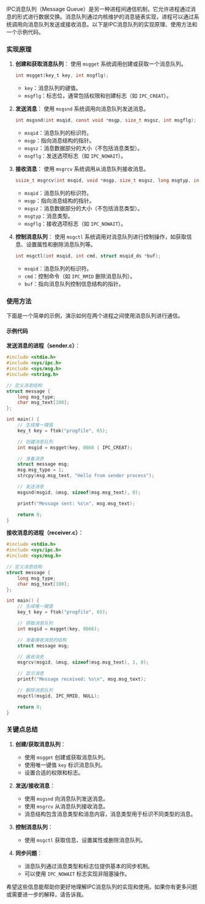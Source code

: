 IPC消息队列（Message Queue）是另一种进程间通信机制，它允许进程通过消息的形式进行数据交换。消息队列通过内核维护的消息链表实现，进程可以通过系统调用向消息队列发送或接收消息。以下是IPC消息队列的实现原理、使用方法和一个示例代码。

### 实现原理

1. **创建和获取消息队列**：
   使用 `msgget` 系统调用创建或获取一个消息队列。

   ```c
   int msgget(key_t key, int msgflg);
   ```

    - `key`：消息队列的键值。
    - `msgflg`：标志位，通常包括权限和创建标志（如 `IPC_CREAT`）。

2. **发送消息**：
   使用 `msgsnd` 系统调用向消息队列发送消息。

   ```c
   int msgsnd(int msqid, const void *msgp, size_t msgsz, int msgflg);
   ```

    - `msqid`：消息队列的标识符。
    - `msgp`：指向消息结构的指针。
    - `msgsz`：消息数据部分的大小（不包括消息类型）。
    - `msgflg`：发送选项标志（如 `IPC_NOWAIT`）。

3. **接收消息**：
   使用 `msgrcv` 系统调用从消息队列接收消息。

   ```c
   ssize_t msgrcv(int msqid, void *msgp, size_t msgsz, long msgtyp, int msgflg);
   ```

    - `msqid`：消息队列的标识符。
    - `msgp`：指向消息结构的指针。
    - `msgsz`：消息数据部分的大小（不包括消息类型）。
    - `msgtyp`：消息类型。
    - `msgflg`：接收选项标志（如 `IPC_NOWAIT`）。

4. **控制消息队列**：
   使用 `msgctl` 系统调用对消息队列进行控制操作，如获取信息、设置属性和删除消息队列等。

   ```c
   int msgctl(int msqid, int cmd, struct msqid_ds *buf);
   ```

    - `msqid`：消息队列的标识符。
    - `cmd`：控制命令（如 `IPC_RMID` 删除消息队列）。
    - `buf`：指向消息队列控制信息结构的指针。

### 使用方法

下面是一个简单的示例，演示如何在两个进程之间使用消息队列进行通信。

#### 示例代码

**发送消息的进程（sender.c）**：

```c
#include <stdio.h>
#include <sys/ipc.h>
#include <sys/msg.h>
#include <string.h>

// 定义消息结构
struct message {
    long msg_type;
    char msg_text[100];
};

int main() {
    // 生成唯一键值
    key_t key = ftok("progfile", 65);

    // 创建消息队列
    int msgid = msgget(key, 0666 | IPC_CREAT);

    // 准备消息
    struct message msg;
    msg.msg_type = 1;
    strcpy(msg.msg_text, "Hello from sender process");

    // 发送消息
    msgsnd(msgid, &msg, sizeof(msg.msg_text), 0);

    printf("Message sent: %s\n", msg.msg_text);

    return 0;
}
```

**接收消息的进程（receiver.c）**：

```c
#include <stdio.h>
#include <sys/ipc.h>
#include <sys/msg.h>

// 定义消息结构
struct message {
    long msg_type;
    char msg_text[100];
};

int main() {
    // 生成唯一键值
    key_t key = ftok("progfile", 65);

    // 获取消息队列
    int msgid = msgget(key, 0666);

    // 准备接收消息的结构
    struct message msg;

    // 接收消息
    msgrcv(msgid, &msg, sizeof(msg.msg_text), 1, 0);

    // 显示消息
    printf("Message received: %s\n", msg.msg_text);

    // 删除消息队列
    msgctl(msgid, IPC_RMID, NULL);

    return 0;
}
```

### 关键点总结

1. **创建/获取消息队列**：
    - 使用 `msgget` 创建或获取消息队列。
    - 使用唯一键值 `key` 标识消息队列。
    - 设置合适的权限和标志。

2. **发送/接收消息**：
    - 使用 `msgsnd` 向消息队列发送消息。
    - 使用 `msgrcv` 从消息队列接收消息。
    - 消息结构包含消息类型和消息内容，消息类型用于标识不同类型的消息。

3. **控制消息队列**：
    - 使用 `msgctl` 获取信息、设置属性或删除消息队列。

4. **同步问题**：
    - 消息队列通过消息类型和标志位提供基本的同步机制。
    - 可以使用 `IPC_NOWAIT` 标志实现非阻塞操作。

希望这些信息能帮助你更好地理解IPC消息队列的实现和使用。如果你有更多问题或需要进一步的解释，请告诉我。